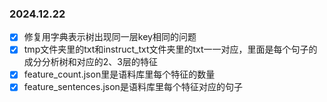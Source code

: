 ### 2024.12.22
- [x] 修复用字典表示树出现同一层key相同的问题
- [x] tmp文件夹里的txt和instruct_txt文件夹里的txt一一对应，里面是每个句子的成分分析树和对应的2、3层的特征
- [x] feature_count.json里是语料库里每个特征的数量
- [x] feature_sentences.json是语料库里每个特征对应的句子
